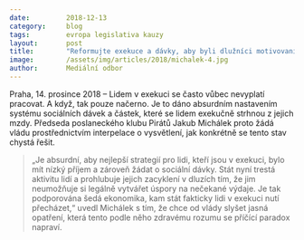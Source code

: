 ```yaml
---
date:         2018-12-13
category:     blog
tags:         evropa legislativa kauzy
layout:       post
title:        "Reformujte exekuce a dávky, aby byli dlužníci motivovaní pracovat, vyzývá vládu Pirát Michálek"
image:        /assets/img/articles/2018/michalek-4.jpg
author:       Mediální odbor
---
```

 

Praha, 14. prosince 2018 – Lidem v exekuci se často vůbec nevyplatí pracovat. A když, tak pouze načerno. Je to dáno absurdním nastavením systému sociálních dávek a částek, které se lidem exekučně strhnou z jejich mzdy. Předseda poslaneckého klubu Pirátů Jakub Michálek proto žádá vládu prostřednictvím interpelace o vysvětlení, jak konkrétně se tento stav chystá řešit.

> „Je absurdní, aby nejlepší strategií pro lidi, kteří jsou v exekuci, bylo mít nízký příjem a zároveň žádat o sociální dávky. Stát nyní trestá aktivitu lidí a prohlubuje jejich zacyklení v dluzích tím, že jim neumožňuje si legálně vytvářet úspory na nečekané výdaje. Je tak podporována šedá ekonomika, kam stát fakticky lidi v exekuci nutí přecházet,“ uvedl Michálek s tím, že chce od vlády slyšet jasná opatření, která tento podle něho zdravému rozumu se příčící paradox napraví.
